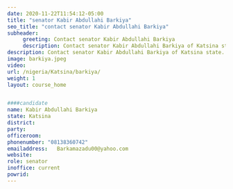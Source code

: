 ```yaml
---
date: 2020-11-22T11:54:12-05:00
title: "senator Kabir Abdullahi Barkiya"
seo_title: "contact senator Kabir Abdullahi Barkiya"
subheader:
     greeting: Contact senator Kabir Abdullahi Barkiya 
     description: Contact senator Kabir Abdullahi Barkiya of Katsina state. Contact information for senator Kabir Abdullahi Barkiya includes email address, phone number, and mailing address.
description: Contact senator Kabir Abdullahi Barkiya of Katsina state. Contact information for senator Kabir Abdullahi Barkiya includes email address, phone number, and mailing address.
image: barkiya.jpeg
video: 
url: /nigeria/Katsina/barkiya/
weight: 1
layout: course_home


####candidate
name: Kabir Abdullahi Barkiya
state: Katsina
district: 
party:	
officeroom:	
phonenumber: "08138360742"
emailaddress:	Barkamazadu00@yahoo.com
website:	
role: senator
inoffice: current
powrid: 
---
```


